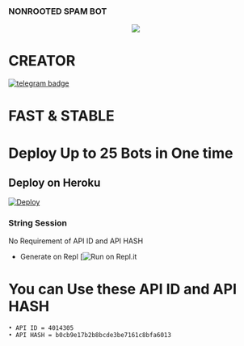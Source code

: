 ### NONROOTED SPAM BOT

<p align="center">
  <img src="https://telegra.ph/file/65fdb4413f2f6a55eb421.jpg">
</p>

# CREATOR
 [![telegram badge](https://img.shields.io/badge/hackelite01-30302f?style=for-the-badge&logo=telegram)](https://t.me/NonRootedInsaan)
# FAST & STABLE
# Deploy Up to 25 Bots in One time
## Deploy on Heroku 
[![Deploy](https://www.herokucdn.com/deploy/button.svg)](https://dashboard.heroku.com/new?template=https://github.com/hackelite01/NonRootedSpamBot)
### String Session
No Requirement of API ID and API HASH

   - Generate on Repl [![Run on Repl.it](https://replit.com/@hackelite01/NonRooted-SpamBot#main.py)

# You can Use these API ID and API HASH
```
• API ID = 4014305
• API HASH = b0cb9e17b2b8bcde3be7161c8bfa6013
```
